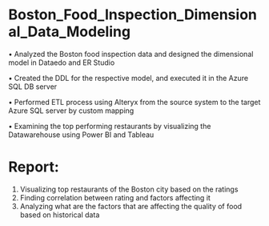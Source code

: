 # Boston_Food_Inspection_Dimensional_Data_Modeling

•	Analyzed the Boston food inspection data and designed the dimensional model in Dataedo and ER Studio

•	Created the DDL for the respective model, and executed it in the Azure SQL DB server

•	Performed ETL process using Alteryx from the source system to the target Azure SQL server by custom mapping

•	Examining the top performing restaurants by visualizing the Datawarehouse using Power BI and Tableau

# Report:

1. Visualizing top restaurants of the Boston city based on the ratings
2. Finding correlation between rating and factors affecting it
3. Analyzing what are the factors that are affecting the quality of food based on historical data
